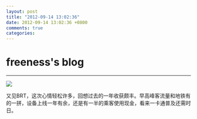 ```yaml
---
layout: post
title: "2012-09-14 13:02:36"
date: 2012-09-14 13:02:36 +0800
comments: true
categories: 
---
```


# freeness's blog

----------

![](http://okqmqrbgo.bkt.clouddn.com/201209141302361.jpg)

>
又见BRT，这次心情轻松许多，回想过去的一年收获颇丰。早高峰客流量和地铁有的一拼，设备上线一年有余，还是有一半的乘客使用现金，看来一卡通普及还需时日。